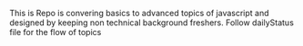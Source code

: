 This is Repo is convering basics to advanced topics of javascript and designed by keeping non technical background freshers. Follow dailyStatus file for the flow of topics
